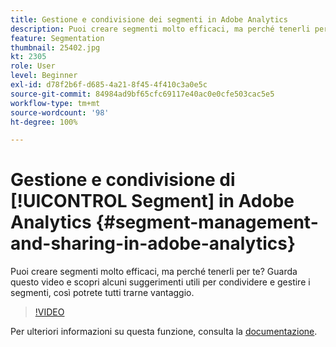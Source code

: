 ```yaml
---
title: Gestione e condivisione dei segmenti in Adobe Analytics
description: Puoi creare segmenti molto efficaci, ma perché tenerli per te? Guarda questo video e scopri alcuni suggerimenti utili per condividere e gestire i segmenti, così potrete tutti trarne vantaggio.
feature: Segmentation
thumbnail: 25402.jpg
kt: 2305
role: User
level: Beginner
exl-id: d78f2b6f-d685-4a21-8f45-4f410c3a0e5c
source-git-commit: 84984ad9bf65cfc69117e40ac0e0cfe503cac5e5
workflow-type: tm+mt
source-wordcount: '98'
ht-degree: 100%

---
```


# Gestione e condivisione di [!UICONTROL Segment] in Adobe Analytics {#segment-management-and-sharing-in-adobe-analytics}

Puoi creare segmenti molto efficaci, ma perché tenerli per te? Guarda questo video e scopri alcuni suggerimenti utili per condividere e gestire i segmenti, così potrete tutti trarne vantaggio.

>[!VIDEO](https://video.tv.adobe.com/v/25402/?quality=12&learn=on)

Per ulteriori informazioni su questa funzione, consulta la [documentazione](https://experienceleague.adobe.com/docs/analytics/components/segmentation/segmentation-workflow/seg-manage.html?lang=it).
